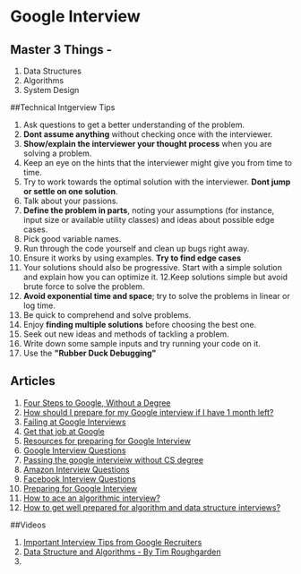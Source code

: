 # Google Interview 

## Master 3 Things - 
1. Data Structures 
2. Algorithms 
3. System Design

##Technical Intgerview Tips
1. Ask questions to get a better understanding of the problem.
2. __Dont assume anything__ without checking once with the interviewer. 
3. __Show/explain the interviewer your thought process__ when you are solving a problem.
4. Keep an eye on the hints that the interviewer might give you from time to time. 
5. Try to work towards the optimal solution with the interviewer. __Dont jump or settle on one solution__. 
6. Talk about your passions.
7. __Define the problem in parts__, noting your assumptions (for instance, input size or available utility classes) and ideas about possible edge cases. 
8. Pick good variable names.
9. Run through the code yourself and clean up bugs right away.
10. Ensure it works by using examples. __Try to find edge cases__
11. Your solutions should also be progressive. Start with a simple solution and explain how you can optimize it.
12.Keep solutions simple but avoid brute force to solve the problem. 
13. __Avoid exponential time and space__; try to solve the problems in linear or log time.
14. Be quick to comprehend and solve problems.
15. Enjoy __finding multiple solutions__ before choosing the best one.
16. Seek out new ideas and methods of tackling a problem.
17. Write down some sample inputs and try running your code on it. 
18. Use the __"Rubber Duck Debugging"__

## Articles
1. [Four Steps to Google, Without a Degree](https://medium.com/always-be-coding/four-steps-to-google-without-a-degree-8f381aa6bd5e#.c8lnfby8i)
2. [How should I prepare for my Google interview if I have 1 month left?](https://www.quora.com/How-should-I-prepare-for-my-Google-interview-if-I-have-1-month-left)
3. [Failing at Google Interviews](http://alexbowe.com/failing-at-google-interviews/)
4. [Get that job at Google](http://steve-yegge.blogspot.co.uk/2008/03/get-that-job-at-google.html)
5. [Resources for preparing for Google Interview](http://itsallonesandzeroes.blogspot.de/2013/07/prepping-for-google-interview.html)
6. [Google Interview Questions](https://www.interviewcake.com/google-interview-questions)
7. [Passing the google intervieiw without CS degree](http://blog.teamtreehouse.com/passing-google-interview-without-computer-science-degree)
8. [Amazon Interview Questions](https://www.interviewcake.com/amazon-interview-questions)
9. [Facebook Interview Questions](https://www.interviewcake.com/facebook-interview-questions)
10. [Preparing for Google Interview](http://grouplens.org/blog/preparing-for-a-google-technical-interview/)
11. [How to ace an algorithmic interview?](https://www.palantir.com/2011/09/how-to-ace-an-algorithms-interview/)
12. [How to get well prepared for algorithm and data structure interviews? ](https://www.quora.com/How-can-one-be-well-prepared-to-answer-data-structure-algorithm-questions-in-interviews)

##Videos
1. [Important Interview Tips from Google Recruiters ](https://www.youtube.com/watch?v=qc1owf2-220&list=PL5BFE1F0C739D5C24&index=2)
2. [Data Structure and Algorithms - By Tim Roughgarden](https://www.youtube.com/watch?v=6NKi7eCabzo&index=1&list=PLLH73N9cB21W1TZ6zz1dLkyIm50HylGyg)
3. 


